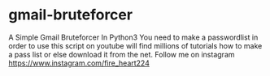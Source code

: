 # gmail-bruteforcer
A Simple Gmail Bruteforcer In Python3
You need to make a passwordlist in order to use this script on youtube will find millions of tutorials how to make a pass list or else download it from the net.
Follow me on instagram https://www.instagram.com/fire_heart224

